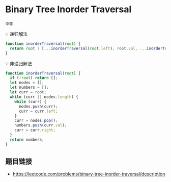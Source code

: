 # Binary Tree Inorder Traversal
`中等`

💡 递归解法
```javascript
function inorderTraversal(root) {
  return root ? [...inorderTraversal(root.left), root.val, ...inorderTraversal(root.right)] : []
}
```

💡 非递归解法
```javascript
function inorderTraversal(root) {
  if (!root) return [];
  let nodes = [];
  let numbers = [];
  let curr = root;
  while (curr || nodes.length) {
    while (curr) {
      nodes.push(curr);
      curr = curr.left;
    }
    curr = nodes.pop();
    numbers.push(curr.val);
    curr = curr.right;
  }
  return numbers;
}
```


## 题目链接
* https://leetcode.com/problems/binary-tree-inorder-traversal/description
